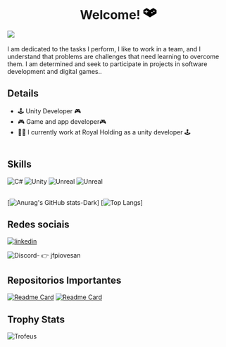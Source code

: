 <h1  align="center"> Welcome! <img src='https://github.com/jfpiovesa/jfpiovesa/blob/main/Imagens/gaming.svg' color ='#FF4F8B' height= '30'> </h1>

<p align= "leftUp"> <img src= 'https://avatars.githubusercontent.com/u/78732629?s=400&u=609b1444d364f8ba260399ed7781b44bbdaff0c6&v=4' height='200'> </p>

<p align= "left"> I am dedicated to the tasks I perform, I like to work in a team, and I understand that problems are challenges that need learning to overcome them. I am determined and seek to participate in projects in software development and digital games..</p>


## Details
* 🕹️ Unity Developer 🎮
* 🎮 Game and app developer🎮
* 🧑‍💼 I currently work at Royal Holding as a unity developer 🕹️
<br><br>

## Skills 

![C#](https://img.shields.io/badge/C%23-239120?style=for-the-badge&logo=c-sharp&logoColor=white)
![Unity](https://img.shields.io/badge/Unity-100000?style=for-the-badge&logo=unity&logoColor=white)
![Unreal](https://img.shields.io/badge/-Unreal%20Engine-313131?style=for-the-badge&logo=unreal-engine&logoColor=white)
![Unreal](https://img.shields.io/badge/Trello-0052CC?style=for-the-badge&logo=trello&logoColor=white)
<br><br>

[![Anurag's GitHub stats-Dark](https://github-readme-stats.vercel.app/api?username=jfpiovesa&show=reviews&show_icons=true&theme=tokyonight)]
[![Top Langs](https://github-readme-stats.vercel.app/api/top-langs/?username=jfpiovesa&layout=compact&theme=tokyonight)]


## Redes sociais

[<img src = 'https://cdn.jsdelivr.net/gh/devicons/devicon/icons/linkedin/linkedin-original.svg' alt='linkedin' height='30' >](https://www.linkedin.com/in/jose-fernando-piovesan-798571113/)

![Discord-](https://img.shields.io/badge/Discord-5865F2?style=for-the-badge&logo=discord&logoColor=white) 👉 jfpiovesan 


## Repositorios  Importantes


[![Readme Card](https://github-readme-stats.vercel.app/api/pin/?username=jfpiovesa&repo=Tell.me&theme=tokyonight)](https://github.com/jfpiovesa/Tell.me)
[![Readme Card](https://github-readme-stats.vercel.app/api/pin/?username=jfpiovesa&repo=Battle-of-minds&theme=tokyonight)](https://github.com/jfpiovesa/Battle-of-minds)


## Trophy Stats
![Trofeus](https://github-profile-trophy.vercel.app/?username=jfpiovesa&theme=tokyonight)

